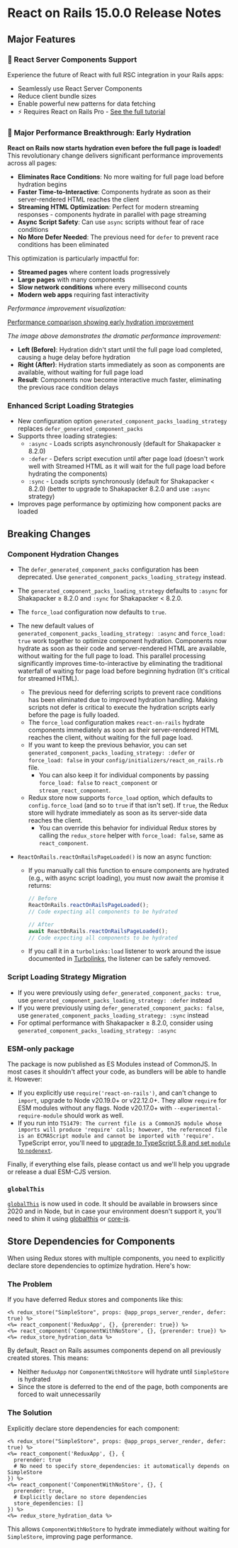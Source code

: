 # React on Rails 15.0.0 Release Notes

## Major Features

### 🚀 React Server Components Support

Experience the future of React with full RSC integration in your Rails apps:

- Seamlessly use React Server Components
- Reduce client bundle sizes
- Enable powerful new patterns for data fetching
- ⚡️ Requires React on Rails Pro - [See the full tutorial](https://www.shakacode.com/react-on-rails-pro/docs/react-server-components/tutorial/)

### 🚀 Major Performance Breakthrough: Early Hydration

**React on Rails now starts hydration even before the full page is loaded!** This revolutionary change delivers significant performance improvements across all pages:

- **Eliminates Race Conditions**: No more waiting for full page load before hydration begins
- **Faster Time-to-Interactive**: Components hydrate as soon as their server-rendered HTML reaches the client
- **Streaming HTML Optimization**: Perfect for modern streaming responses - components hydrate in parallel with page streaming
- **Async Script Safety**: Can use `async` scripts without fear of race conditions
- **No More Defer Needed**: The previous need for `defer` to prevent race conditions has been eliminated

This optimization is particularly impactful for:

- **Streamed pages** where content loads progressively
- **Large pages** with many components
- **Slow network conditions** where every millisecond counts
- **Modern web apps** requiring fast interactivity

_Performance improvement visualization:_

[Performance comparison showing early hydration improvement](https://drive.google.com/file/d/1rArLh8EX1dKBWksZ1Ypbj4_K1B5Fn7dq/view)

_The image above demonstrates the dramatic performance improvement:_

- **Left (Before)**: Hydration didn't start until the full page load completed, causing a huge delay before hydration
- **Right (After)**: Hydration starts immediately as soon as components are available, without waiting for full page load
- **Result**: Components now become interactive much faster, eliminating the previous race condition delays

### Enhanced Script Loading Strategies

- New configuration option `generated_component_packs_loading_strategy` replaces `defer_generated_component_packs`
- Supports three loading strategies:
  - `:async` - Loads scripts asynchronously (default for Shakapacker ≥ 8.2.0)
  - `:defer` - Defers script execution until after page load (doesn't work well with Streamed HTML as it will wait for the full page load before hydrating the components)
  - `:sync` - Loads scripts synchronously (default for Shakapacker < 8.2.0) (better to upgrade to Shakapacker 8.2.0 and use `:async` strategy)
- Improves page performance by optimizing how component packs are loaded

## Breaking Changes

### Component Hydration Changes

- The `defer_generated_component_packs` configuration has been deprecated. Use `generated_component_packs_loading_strategy` instead.
- The `generated_component_packs_loading_strategy` defaults to `:async` for Shakapacker ≥ 8.2.0 and `:sync` for Shakapacker < 8.2.0.
- The `force_load` configuration now defaults to `true`.
- The new default values of `generated_component_packs_loading_strategy: :async` and `force_load: true` work together to optimize component hydration. Components now hydrate as soon as their code and server-rendered HTML are available, without waiting for the full page to load. This parallel processing significantly improves time-to-interactive by eliminating the traditional waterfall of waiting for page load before beginning hydration (It's critical for streamed HTML).

  - The previous need for deferring scripts to prevent race conditions has been eliminated due to improved hydration handling. Making scripts not defer is critical to execute the hydration scripts early before the page is fully loaded.
  - The `force_load` configuration makes `react-on-rails` hydrate components immediately as soon as their server-rendered HTML reaches the client, without waiting for the full page load.
  - If you want to keep the previous behavior, you can set `generated_component_packs_loading_strategy: :defer` or `force_load: false` in your `config/initializers/react_on_rails.rb` file.
    - You can also keep it for individual components by passing `force_load: false` to `react_component` or `stream_react_component`.
  - Redux store now supports `force_load` option, which defaults to `config.force_load` (and so to `true` if that isn't set). If `true`, the Redux store will hydrate immediately as soon as its server-side data reaches the client.
    - You can override this behavior for individual Redux stores by calling the `redux_store` helper with `force_load: false`, same as `react_component`.

- `ReactOnRails.reactOnRailsPageLoaded()` is now an async function:

  - If you manually call this function to ensure components are hydrated (e.g., with async script loading), you must now await the promise it returns:

    ```js
    // Before
    ReactOnRails.reactOnRailsPageLoaded();
    // Code expecting all components to be hydrated

    // After
    await ReactOnRails.reactOnRailsPageLoaded();
    // Code expecting all components to be hydrated
    ```

  - If you call it in a `turbolinks:load` listener to work around the issue documented in [Turbolinks](../rails/turbolinks.md#async-script-loading), the listener can be safely removed.

### Script Loading Strategy Migration

- If you were previously using `defer_generated_component_packs: true`, use `generated_component_packs_loading_strategy: :defer` instead
- If you were previously using `defer_generated_component_packs: false`, use `generated_component_packs_loading_strategy: :sync` instead
- For optimal performance with Shakapacker ≥ 8.2.0, consider using `generated_component_packs_loading_strategy: :async`

### ESM-only package

The package is now published as ES Modules instead of CommonJS. In most cases it shouldn't affect your code, as bundlers will be able to handle it. However:

- If you explicitly use `require('react-on-rails')`, and can't change to `import`, upgrade to Node v20.19.0+ or v22.12.0+. They allow `require` for ESM modules without any flags. Node v20.17.0+ with `--experimental-require-module` should work as well.
- If you run into `TS1479: The current file is a CommonJS module whose imports will produce 'require' calls; however, the referenced file is an ECMAScript module and cannot be imported with 'require'.` TypeScript error, you'll need to [upgrade to TypeScript 5.8 and set `module` to `nodenext`](https://www.typescriptlang.org/docs/handbook/release-notes/typescript-5-8.html#support-for-require-of-ecmascript-modules-in---module-nodenext).

Finally, if everything else fails, please contact us and we'll help you upgrade or release a dual ESM-CJS version.

### `globalThis`

[`globalThis`](https://developer.mozilla.org/en-US/docs/Web/JavaScript/Reference/Global_Objects/globalThis) is now used in code.
It should be available in browsers since 2020 and in Node, but in case your environment doesn't support it, you'll need to shim it using [globalthis](https://www.npmjs.com/package/globalthis) or [core-js](https://www.npmjs.com/package/core-js).

## Store Dependencies for Components

When using Redux stores with multiple components, you need to explicitly declare store dependencies to optimize hydration. Here's how:

### The Problem

If you have deferred Redux stores and components like this:

```erb
<% redux_store("SimpleStore", props: @app_props_server_render, defer: true) %>
<%= react_component('ReduxApp', {}, {prerender: true}) %>
<%= react_component('ComponentWithNoStore', {}, {prerender: true}) %>
<%= redux_store_hydration_data %>
```

By default, React on Rails assumes components depend on all previously created stores. This means:

- Neither `ReduxApp` nor `ComponentWithNoStore` will hydrate until `SimpleStore` is hydrated
- Since the store is deferred to the end of the page, both components are forced to wait unnecessarily

### The Solution

Explicitly declare store dependencies for each component:

```erb
<% redux_store("SimpleStore", props: @app_props_server_render, defer: true) %>
<%= react_component('ReduxApp', {}, {
  prerender: true
  # No need to specify store_dependencies: it automatically depends on SimpleStore
}) %>
<%= react_component('ComponentWithNoStore', {}, {
  prerender: true,
  # Explicitly declare no store dependencies
  store_dependencies: []
}) %>
<%= redux_store_hydration_data %>
```

This allows `ComponentWithNoStore` to hydrate immediately without waiting for `SimpleStore`, improving page performance.
